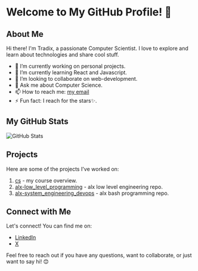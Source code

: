 # Welcome to My GitHub Profile! 👋

## About Me

Hi there! I'm Tradix, a passionate Computer Scientist. I love to explore and learn about technologies and share cool stuff.

- 🔭 I’m currently working on personal projects.<br>
- 🌱 I’m currently learning React and Javascript.<br>
- 👯 I’m looking to collaborate on web-development. <br>
- 💬 Ask me about Computer Science.<br>
- 📫 How to reach me: [my email](mailto:tradixcodes@gmail.com)<br>
- ⚡ Fun fact: I reach for the stars✨.<br>

## My GitHub Stats

![GitHub Stats](https://img.shields.io/github/stars/tradixcodes/Personal)

## Projects

Here are some of the projects I've worked on:

1. [cs](https://github.com/tradixcodes/cs) - my course overview.
2. [alx-low_level_programming](https://github.com/tradixcodes/alx-low_level_programming) - alx low level engineering repo.
3. [alx-system_engineering_devops](https://github.com/tradixcodes/alx-system_engineering_devops) - alx bash programming repo.

## Connect with Me

Let's connect! You can find me on:

- [LinkedIn](www.linkedin.com/in/njoroge-kanyagia)
- [X](https://x.com/tradixceo)

Feel free to reach out if you have any questions, want to collaborate, or just want to say hi! 😊
